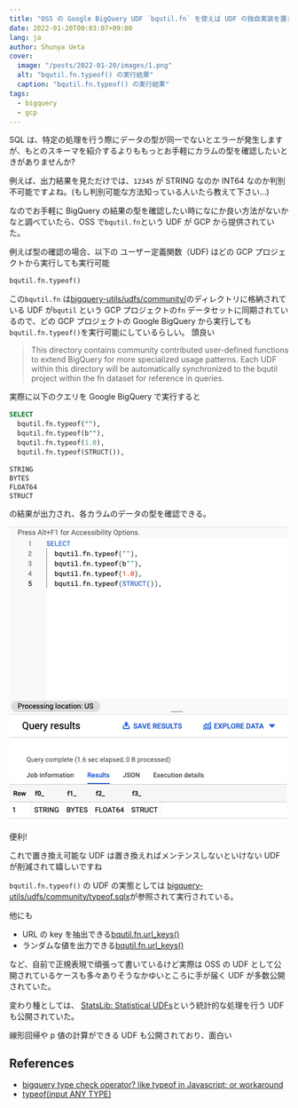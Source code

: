 ```yaml
---
title: "OSS の Google BigQuery UDF `bqutil.fn` を使えば UDF の独自実装を置き換えれるかもしれない"
date: 2022-01-20T00:03:07+09:00
lang: ja
author: Shunya Ueta
cover:
  image: "/posts/2022-01-20/images/1.png"
  alt: "bqutil.fn.typeof() の実行結果"
  caption: "bqutil.fn.typeof() の実行結果"
tags:
  - bigquery
  - gcp
---
```


SQL は、特定の処理を行う際にデータの型が同一でないとエラーが発生しますが、もとのスキーマを紹介するよりももっとお手軽にカラムの型を確認したいときがありませんか?

例えば、出力結果を見ただけでは、`12345` が STRING なのか INT64 なのか判別不可能ですよね。(もし判別可能な方法知っている人いたら教えて下さい...)

なのでお手軽に BigQuery の結果の型を確認したい時になにか良い方法がないかなと調べていたら、OSS で`bqutil.fn`という UDF が GCP から提供されていた。

例えば型の確認の場合、以下の ユーザー定義関数（UDF) はどの GCP プロジェクトから実行しても実行可能

```sql
bqutil.fn.typeof()
```

この`bqutil.fn` は[bigquery-utils/udfs/community/](https://github.com/GoogleCloudPlatform/bigquery-utils/tree/master/udfs/community#typeofinput-any-type)のディレクトリに格納されている UDF が`bqutil` という GCP プロジェクトの`fn` データセットに同期されているので、どの GCP プロジェクトの Google BigQuery から実行しても `bqutil.fn.typeof()`を実行可能にしているらしい。
頭良い

> This directory contains community contributed user-defined functions to extend BigQuery for more specialized usage patterns. Each UDF within this directory will be automatically synchronized to the bqutil project within the fn dataset for reference in queries.

実際に以下のクエリを Google BigQuery で実行すると

```sql
SELECT
  bqutil.fn.typeof(""),
  bqutil.fn.typeof(b""),
  bqutil.fn.typeof(1.0),
  bqutil.fn.typeof(STRUCT()),
```

```
STRING
BYTES
FLOAT64
STRUCT
```

の結果が出力され、各カラムのデータの型を確認できる。

![result](/posts/2022-01-20/images/1.png)

便利!

これで置き換え可能な UDF は置き換えればメンテンスしないといけない UDF が削減されて嬉しいですね

`bqutil.fn.typeof()` の UDF の実態としては
[bigquery-utils/udfs/community/typeof.sqlx](https://github.com/GoogleCloudPlatform/bigquery-utils/blob/master/udfs/community/typeof.sqlx)が参照されて実行されている。

他にも

- URL の key を抽出できる[bqutil.fn.url_keys()](https://github.com/GoogleCloudPlatform/bigquery-utils/tree/master/udfs/community#url_keysquery-string)
- ランダムな値を出力できる[bqutil.fn.url_keys()](https://github.com/GoogleCloudPlatform/bigquery-utils/tree/master/udfs/community#random_valuearr-any-type)

など、自前で正規表現で頑張って書いているけど実際は OSS の UDF として公開されているケースも多々ありそうなかゆいところに手が届く UDF が多数公開されていた。

変わり種としては、
[StatsLib: Statistical UDFs](https://github.com/GoogleCloudPlatform/bigquery-utils/tree/master/udfs/community#statslib-statistical-udfs)という統計的な処理を行う UDF も公開されていた。

線形回帰や p 値の計算ができる UDF も公開されており、面白い

## References

- [bigquery type check operator? like typeof in Javascript; or workaround](https://stackoverflow.com/questions/43730045/bigquery-type-check-operator-like-typeof-in-javascript-or-workaround)
- [typeof(input ANY TYPE)](https://github.com/GoogleCloudPlatform/bigquery-utils/tree/master/udfs/community#typeofinput-any-type)
